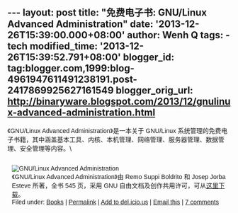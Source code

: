 --- layout: post title: "免费电子书: GNU/Linux Advanced Administration"
date: '2013-12-26T15:39:00.000+08:00' author: Wenh Q tags: - tech
modified\_time: '2013-12-26T15:39:52.791+08:00' blogger\_id:
tag:blogger.com,1999:blog-4961947611491238191.post-2417869925627161549
blogger\_orig\_url:
http://binaryware.blogspot.com/2013/12/gnulinux-advanced-administration.html
---
<div dir="ltr">

<span style="font-family: sans-serif;">《GNU/Linux Advanced
Administration》是一本关于 GNU/Linux
系统管理的免费电子书籍，其中涵盖基本工具、内核、本机管理、</span><span
style="font-family: sans-serif;">网络管理、服务器管理、数据管理、安全管理等内容。</span>\
<div class="gmail_quote">

<div
style="font-family: sans-serif; margin: 0px 10px; overflow: auto; width: 100%;">

![GNU/Linux Advanced
Administration](http://linuxtoy.org/images/2010/02/laa.png)\
《GNU/Linux Advanced Administration》由 Remo Suppi Boldrito 和 Josep
Jorba Esteve 所著，全书 545 页，采用 GNU
自由文档及创作共用许可，可从[这里下载](http://ftacademy.org/materials/fsm/2)。\
Filed under:
[Books](http://linuxtoy.org/category/books "View all posts in Books") |
[Permalink](http://linuxtoy.org/archives/gnu-linux-advanced-administration.html)
| [Add to
del.icio.us](http://delicious.com/save?url=http://linuxtoy.org/archives/gnu-linux-advanced-administration.html&title=%E5%85%8D%E8%B4%B9%E7%94%B5%E5%AD%90%E4%B9%A6:%20GNU/Linux%20Advanced%20Administration)
| [Email
this](mailto:?Subject=Check+This+Out&body=I+think+you%27ll+like+this%3A+http%3A%2F%2Flinuxtoy.org%2Farchives%2Fgnu-linux-advanced-administration.html)
| [7
comments](http://linuxtoy.org/archives/gnu-linux-advanced-administration.html#comments)

</div>

</div>

</div>
